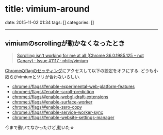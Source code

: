 title: vimium-around
==========
date: 2015-11-02 01:34
tags: []
categories: []
- - -

## vimiumのscrollingが動かなくなったとき

> [Scrolling isn't working for me at all (Chrome 36.0.1985.125 – not Canary) · Issue #1117 · philc/vimium](https://github.com/philc/vimium/issues/1117#issuecomment-73847649)

[Chromeのflagのセッティング](chrome://flags)にアクセスして以下の設定をオフにする.
どうも小奴らがvimiumとソリが合わないらしい.

- [chrome://flags/#enable-experimental-web-platform-features](chrome://flags/#enable-experimental-web-platform-features)
- [chrome://flags/#enable-scroll-prediction](chrome://flags/#enable-scroll-prediction)
- [chrome://flags/#enable-webgl-draft-extensions](chrome://flags/#enable-webgl-draft-extensions)
- [chrome://flags/#enable-surface-worker](chrome://flags/#enable-surface-worker)
- [chrome://flags/#enable-zero-copy](chrome://flags/#enable-zero-copy)
- [chrome://flags/#enable-service-worker-sync](chrome://flags/#enable-service-worker-sync)
- [chrome://flags/#enable-website-settings-manager](chrome://flags/#enable-website-settings-manager)


今まで動いてなかったけど,動いた☆

